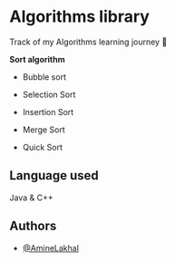 
# Algorithms library
Track of my Algorithms learning journey 📝

**Sort algorithm**

 - Bubble sort

- Selection Sort

- Insertion Sort

- Merge Sort

- Quick Sort
## Language used

Java & C++ 


## Authors


- [@AmineLakhal](https://github.com/aminelkl)
